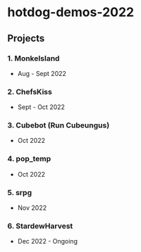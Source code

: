 # hotdog-demos-2022


## Projects


### 1. MonkeIsland  
  * Aug - Sept 2022 
### 2. ChefsKiss 
  * Sept - Oct 2022 
### 3. Cubebot (Run Cubeungus)
  * Oct 2022 
### 4. pop_temp
  * Oct 2022 
### 5. srpg
  * Nov 2022 
### 6. StardewHarvest
  * Dec 2022 - Ongoing


